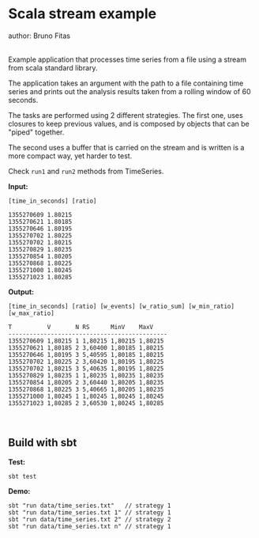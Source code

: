
<h1>Scala stream example</h1>

author: Bruno Fitas


<br/>
Example application that processes time series from a file using a stream from scala standard library.

The application takes an argument with the path to a file containing time series and prints out the analysis results taken from a rolling window of 60 seconds.

The tasks are  performed using 2 different strategies. The first one, uses closures to keep previous values, and is composed by objects that can be "piped" together.

The second uses a buffer that is carried on the stream and is written is a more compact way, yet harder to test.

 
Check `run1` and `run2` methods from TimeSeries.

**Input:**

`[time_in_seconds] [ratio]`

```
1355270609 1.80215
1355270621 1.80185
1355270646 1.80195
1355270702 1.80225
1355270702 1.80215
1355270829 1.80235
1355270854 1.80205
1355270868 1.80225
1355271000 1.80245
1355271023 1.80285
```



**Output:**

`[time_in_seconds] [ratio] [w_events] [w_ratio_sum] [w_min_ratio] [w_max_ratio]`

```
T          V       N RS      MinV    MaxV
--------------------------------------------- 
1355270609 1,80215 1 1,80215 1,80215 1,80215
1355270621 1,80185 2 3,60400 1,80185 1,80215
1355270646 1,80195 3 5,40595 1,80185 1,80215
1355270702 1,80225 2 3,60420 1,80195 1,80225
1355270702 1,80215 3 5,40635 1,80195 1,80225
1355270829 1,80235 1 1,80235 1,80235 1,80235
1355270854 1,80205 2 3,60440 1,80205 1,80235
1355270868 1,80225 3 5,40665 1,80205 1,80235
1355271000 1,80245 1 1,80245 1,80245 1,80245
1355271023 1,80285 2 3,60530 1,80245 1,80285
```

<br/>


<h2>Build with sbt</h2>


**Test:**

``` 
sbt test
```


**Demo:**

``` 
sbt "run data/time_series.txt"   // strategy 1
sbt "run data/time_series.txt 1" // strategy 1
sbt "run data/time_series.txt 2" // strategy 2
sbt "run data/time_series.txt n" // strategy 1
```
